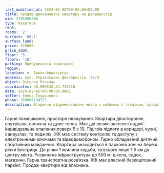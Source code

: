```yaml
---
last_modified_at: 2024-02-02T00:00:00+02:00
title: Продаю двокімнатну квартиру на Декабристів
uid: 1706900586
type: Квартира
rent:
rooms: '2'
surface: '66.1'
surface_land:
price: $70000
price_sqmt:
floor: '5'
floors: '10'
parking: Прибудинкова територія
region:
location: м. Івано-Франківськ
address: вул. Українських Декабристів, 52/4
object: Веселка Річкова
coordinates: 48.909842,24.744218
date: 2024-02-02T00:00:00.000Z
seller: Елена Глушаченко
phone: 380660134723
description: Вторинне відремонтоване житло з меблями і технікою, придатне і готове для проживання
---
```


Гарне помешкання, просторе планування. Квартира двостороння, внутрішня, сонячна та дуже тепла. Має дві великі заселені лоджії. Індивідуальне опалення.поверх 5 з 10. Підігрів підлоги в коридорі, кухні, санвузлах, та лоджіях. ЖК має систему контролю та доступу з електронними ключами та відеодомофоном. Гарно обладнаний дитячий спортивний майданчик. Квартира знаходиться в парковій зоні на березі річки Бистриця. До річки 1 хвилина ходьби, та всього лише 1.5 км до центру міста. Розвинена інфраструктура до 500 м. школа, садок, магазини. Гарна транспортна розвʼязка. ЖК має власний безкоштовний паркінг. Продаж квартири від власника.
